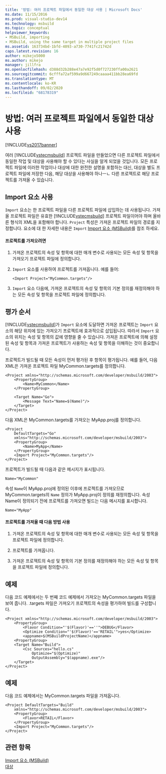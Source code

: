 ```yaml
---
title: '방법: 여러 프로젝트 파일에서 동일한 대상 사용 | Microsoft Docs'
ms.date: 11/15/2016
ms.prod: visual-studio-dev14
ms.technology: msbuild
ms.topic: conceptual
helpviewer_keywords:
- MSBuild, importing
- MSBuild, using the same target in multiple project files
ms.assetid: 163734bd-1bfd-4093-a730-7741fc21742d
caps.latest.revision: 16
author: mikejo5000
ms.author: mikejo
manager: jillfra
ms.openlocfilehash: d388d32b288e47a7e92f5d0f727230ffa00a2621
ms.sourcegitcommit: 6cfffa72af599a9d667249caaaa411bb28ea69fd
ms.translationtype: MT
ms.contentlocale: ko-KR
ms.lasthandoff: 09/02/2020
ms.locfileid: "68178319"
---
```

# <a name="how-to-use-the-same-target-in-multiple-project-files"></a>방법: 여러 프로젝트 파일에서 동일한 대상 사용
[!INCLUDE[vs2017banner](../includes/vs2017banner.md)]

여러 [!INCLUDE[vstecmsbuild](../includes/vstecmsbuild-md.md)] 프로젝트 파일을 만들었으면 다른 프로젝트 파일에서 동일한 작업 및 대상을 사용해야 할 수 있다는 사실을 알게 되었을 것입니다. 모든 프로젝트 파일에 이러한 작업이나 대상에 대한 완전한 설명을 포함하는 대신, 대상을 별도 프로젝트 파일에 저장한 다음, 해당 대상을 사용해야 하나ㅡㄴ 다른 프로젝트로 해당 프로젝트를 가져올 수 있습니다.  
  
## <a name="using-the-import-element"></a>Import 요소 사용  
 `Import` 요소는 한 프로젝트 파일을 다른 프로젝트 파일에 삽입하는 데 사용됩니다. 가져올 프로젝트 파일은 유효한 [!INCLUDE[vstecmsbuild](../includes/vstecmsbuild-md.md)] 프로젝트 파일이어야 하며 올바른 형식의 XML을 포함해야 합니다. `Project` 특성은 가져온 프로젝트 파일의 경로를 지정합니다. 요소에 대 한 자세한 내용은 `Import` [Import 요소 (MSBuild)](../msbuild/import-element-msbuild.md)를 참조 하세요.  
  
#### <a name="to-import-a-project"></a>프로젝트를 가져오려면  
  
1. 가져온 프로젝트의 속성 및 항목에 대한 매개 변수로 사용되는 모든 속성 및 항목을 가져오기 프로젝트 파일에 정의합니다.  
  
2. `Import` 요소를 사용하여 프로젝트를 가져옵니다. 예를 들어:  
  
     `<Import Project="MyCommon.targets"/>`  
  
3. `Import` 요소 다음에, 가져온 프로젝트의 속성 및 항목의 기본 정의를 재정의해야 하는 모든 속성 및 항목을 프로젝트 파일에 정의합니다.  
  
## <a name="order-of-evaluation"></a>평가 순서  
 [!INCLUDE[vstecmsbuild](../includes/vstecmsbuild-md.md)]가 `Import` 요소에 도달하면 가져온 프로젝트는 `Import` 요소의 해당 위치에 있는 가져오기 프로젝트에 효과적으로 삽입됩니다. 따라서 `Import` 요소의 위치는 속성 및 항목의 값에 영향을 줄 수 있습니다. 가져온 프로젝트에 의해 설정된 속성 및 항목과 가져온 프로젝트가 사용하는 속성 및 항목을 이해하는 것이 중요합니다.  
  
 프로젝트가 빌드될 때 모든 속성이 먼저 평가된 후 항목이 평가됩니다. 예를 들어, 다음 XML은 가져온 프로젝트 파일 MyCommon.targets를 정의합니다.  
  
```  
<Project xmlns="http://schemas.microsoft.com/developer/msbuild/2003">  
    <PropertyGroup>  
        <Name>MyCommon</Name>  
    </PropertyGroup>  
  
    <Target Name="Go">  
        <Message Text="Name=$(Name)"/>  
    </Target>  
</Project>  
```  
  
 다음 XML은 MyCommon.targets를 가져오는 MyApp.proj를 정의합니다.  
  
```  
<Project  
    DefaultTargets="Go"  
    xmlns="http://schemas.microsoft.com/developer/msbuild/2003">  
    <PropertyGroup>  
        <Name>MyApp</Name>  
    </PropertyGroup>  
    <Import Project="MyCommon.targets"/>  
</Project>  
```  
  
 프로젝트가 빌드될 때 다음과 같은 메시지가 표시됩니다.  
  
 `Name="MyCommon"`  
  
 속성 `Name`이 MyApp.proj에 정의된 이후에 프로젝트를 가져오므로 MyCommon.targets의 `Name` 정의가 MyApp.proj이 정의를 재정의합니다. 속성 Name이 정의되기 전에 프로젝트를 가져오면 빌드는 다음 메시지를 표시합니다.  
  
 `Name="MyApp"`  
  
#### <a name="use-the-following-approach-when-importing-projects"></a>프로젝트를 가져올 때 다음 방법 사용  
  
1. 가져온 프로젝트의 속성 및 항목에 대한 매개 변수로 사용되는 모든 속성 및 항목을 프로젝트 파일에 정의합니다.  
  
2. 프로젝트를 가져옵니다.  
  
3. 가져온 프로젝트의 속성 및 항목의 기본 정의를 재정의해야 하는 모든 속성 및 항목을 프로젝트 파일에 정의합니다.  
  
## <a name="example"></a>예제  
 다음 코드 예제에서는 두 번째 코드 예제에서 가져오는 MyCommon.targets 파일을 보여 줍니다. .targets 파일은 가져오기 프로젝트의 속성을 평가하여 빌드를 구성합니다.  
  
```  
<Project xmlns="http://schemas.microsoft.com/developer/msbuild/2003">  
    <PropertyGroup>  
        <Flavor Condition="'$(Flavor)'==''">DEBUG</Flavor>  
        <Optimize Condition="'$(Flavor)'=='RETAIL'">yes</Optimize>  
        <appname>$(MSBuildProjectName)</appname>  
    <PropertyGroup>  
    <Target Name="Build">  
        <Csc Sources="hello.cs"  
            Optimize="$(Optimize)"  
            OutputAssembly="$(appname).exe"/>  
    </Target>  
</Project>  
```  
  
## <a name="example"></a>예제  
 다음 코드 예제에서는 MyCommon.targets 파일을 가져옵니다.  
  
```  
<Project DefaultTargets="Build"  
    xmlns="http://schemas.microsoft.com/developer/msbuild/2003">  
    <PropertyGroup>  
        <Flavor>RETAIL</Flavor>  
    </PropertyGroup>  
    <Import Project="MyCommon.targets"/>  
</Project>  
```  
  
## <a name="see-also"></a>관련 항목  
 [Import 요소 (MSBuild)](../msbuild/import-element-msbuild.md)   
 [대상](../msbuild/msbuild-targets.md)
